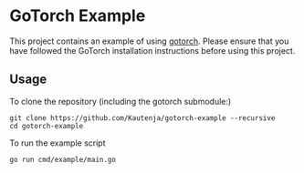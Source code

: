 # GoTorch Example

This project contains an example of using [gotorch][gotorch]. Please ensure
that you have followed the GoTorch installation instructions before using
this project.

## Usage

To clone the repository (including the gotorch submodule:)

```shell
git clone https://github.com/Kautenja/gotorch-example --recursive
cd gotorch-example
```

To run the example script

```shell
go run cmd/example/main.go
```

[gotorch]: https://github.com/Kautenja/gotorch
